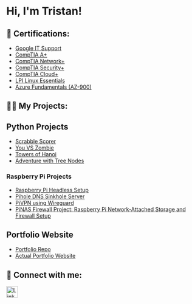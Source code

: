 # Hi, I'm Tristan!

## 🌱 Certifications:

- [Google IT Support](https://www.credly.com/badges/4f2a8fc2-9221-4923-bd33-4a26b244f44c/public_url)
- [CompTIA A+](https://www.credly.com/badges/ff5a0b42-fb25-45b0-bd90-4bc49af67639/public_url)
- [CompTIA Network+](https://www.credly.com/badges/fa480bb9-eef4-46ee-8862-55c450d13523/public_url)
- [CompTIA Security+](https://www.credly.com/badges/4df6b1d5-6cc1-4926-a6a7-836f9f9299a5/public_url)
- [CompTIA Cloud+](https://www.credly.com/badges/cfac5bc7-6017-423d-a44d-8a1c67fff5e2/public_url)
- [LPI Linux Essentials](https://cs.lpi.org/caf/Xamman/certification/verify/LPI000606555/ytvbkvursn)
- [Azure Fundamentals (AZ-900)](https://learn.microsoft.com/api/credentials/share/en-us/TristanTate-1478/3DE9FA22CEFBD3DE?sharingId=D41652C39C00548A)

## 👨‍💻 My Projects:


## Python Projects
- [Scrabble Scorer](https://github.com/tristanjtate/scrabble_example)
- [You VS Zombie](https://github.com/tristanjtate/YouVSZombie)
- [Towers of Hanoi](https://github.com/tristanjtate/Towers-of-Hanoi/tree/main)
- [Adventure with Tree Nodes](https://github.com/tristanjtate/Adventure-with-Tree-Nodes)


### Raspberry Pi Projects

- [Raspberry Pi Headless Setup](https://github.com/tristanjtate/RaspPiSetup/blob/main/README.md)
- [Pihole DNS Sinkhole Server](https://github.com/tristanjtate/pihole/blob/main/README.md)
- [PiVPN using Wireguard](https://github.com/tristanjtate/pivpn)
- [PiNAS Firewall Project: Raspberry Pi Network-Attached Storage and Firewall Setup](https://github.com/tristanjtate/pinas)

## Portfolio Website

- [Portfolio Repo](https://github.com/tristanjtate/portfolio-html-css-js)
- [Actual Portfolio Website](https://tristanjtate.github.io/myportfolio/)

## 🤳 Connect with me:

<a href="https://linkedin.com/in/tristantate/">
  <img src="https://cdn.jsdelivr.net/npm/simple-icons@v3/icons/linkedin.svg" alt="LinkedIn" width="30" />
</a>

